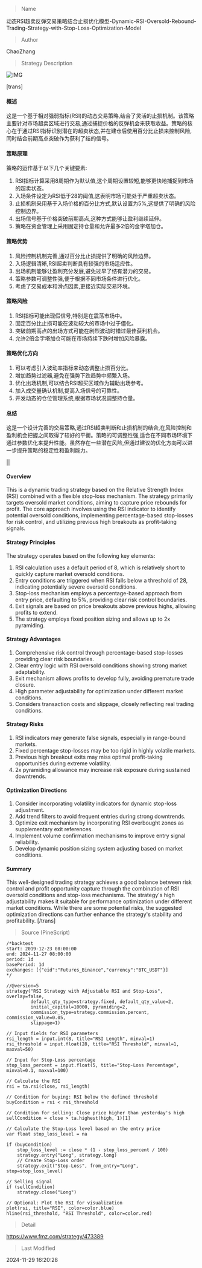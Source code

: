 
> Name

动态RSI超卖反弹交易策略结合止损优化模型-Dynamic-RSI-Oversold-Rebound-Trading-Strategy-with-Stop-Loss-Optimization-Model

> Author

ChaoZhang

> Strategy Description

![IMG](https://www.fmz.com/upload/asset/ea63bdfad92fab445f.png)

[trans]
#### 概述
这是一个基于相对强弱指标(RSI)的动态交易策略,结合了灵活的止损机制。该策略主要针对市场超卖区域进行交易,通过捕捉价格的反弹机会来获取收益。策略的核心在于通过RSI指标识别潜在的超卖状态,并在建仓后使用百分比止损来控制风险,同时结合前期高点突破作为获利了结的信号。

#### 策略原理
策略的运作基于以下几个关键要素:
1. RSI指标计算采用8周期作为默认值,这个周期设置较短,能够更快地捕捉到市场的超卖状态。
2. 入场条件设定为RSI低于28的阈值,这表明市场可能处于严重超卖状态。
3. 止损机制采用基于入场价格的百分比方式,默认设置为5%,这提供了明确的风险控制边界。
4. 出场信号基于价格突破前期高点,这种方式能够让盈利继续延伸。
5. 策略在资金管理上采用固定持仓量和允许最多2倍的金字塔加仓。

#### 策略优势
1. 风险控制机制完善,通过百分比止损提供了明确的风险边界。
2. 入场逻辑清晰,RSI超卖判断具有较强的市场适应性。
3. 出场机制能够让盈利充分发展,避免过早了结有潜力的交易。
4. 策略参数可调整性强,便于根据不同市场条件进行优化。
5. 考虑了交易成本和滑点因素,更接近实际交易环境。

#### 策略风险
1. RSI指标可能出现假信号,特别是在震荡市场中。
2. 固定百分比止损可能在波动较大的市场中过于僵化。
3. 突破前期高点的出场方式可能在剧烈波动时错过最佳获利机会。
4. 允许2倍金字塔加仓可能在市场持续下跌时增加风险暴露。

#### 策略优化方向
1. 可以考虑引入波动率指标来动态调整止损百分比。
2. 增加趋势过滤器,避免在强势下跌趋势中频繁入场。
3. 优化出场机制,可以结合RSI超买区域作为辅助出场参考。
4. 加入成交量确认机制,提高入场信号的可靠性。
5. 开发动态的仓位管理系统,根据市场状况调整持仓量。

#### 总结
这是一个设计完善的交易策略,通过RSI超卖判断和止损机制的结合,在风险控制和盈利机会把握之间取得了较好的平衡。策略的可调整性强,适合在不同市场环境下通过参数优化来提升性能。虽然存在一些潜在风险,但通过建议的优化方向可以进一步提升策略的稳定性和盈利能力。

|| 

#### Overview
This is a dynamic trading strategy based on the Relative Strength Index (RSI) combined with a flexible stop-loss mechanism. The strategy primarily targets oversold market conditions, aiming to capture price rebounds for profit. The core approach involves using the RSI indicator to identify potential oversold conditions, implementing percentage-based stop-losses for risk control, and utilizing previous high breakouts as profit-taking signals.

#### Strategy Principles
The strategy operates based on the following key elements:
1. RSI calculation uses a default period of 8, which is relatively short to quickly capture market oversold conditions.
2. Entry conditions are triggered when RSI falls below a threshold of 28, indicating potentially severe oversold conditions.
3. Stop-loss mechanism employs a percentage-based approach from entry price, defaulting to 5%, providing clear risk control boundaries.
4. Exit signals are based on price breakouts above previous highs, allowing profits to extend.
5. The strategy employs fixed position sizing and allows up to 2x pyramiding.

#### Strategy Advantages
1. Comprehensive risk control through percentage-based stop-losses providing clear risk boundaries.
2. Clear entry logic with RSI oversold conditions showing strong market adaptability.
3. Exit mechanism allows profits to develop fully, avoiding premature trade closure.
4. High parameter adjustability for optimization under different market conditions.
5. Considers transaction costs and slippage, closely reflecting real trading conditions.

#### Strategy Risks
1. RSI indicators may generate false signals, especially in range-bound markets.
2. Fixed percentage stop-losses may be too rigid in highly volatile markets.
3. Previous high breakout exits may miss optimal profit-taking opportunities during extreme volatility.
4. 2x pyramiding allowance may increase risk exposure during sustained downtrends.

#### Optimization Directions
1. Consider incorporating volatility indicators for dynamic stop-loss adjustment.
2. Add trend filters to avoid frequent entries during strong downtrends.
3. Optimize exit mechanism by incorporating RSI overbought zones as supplementary exit references.
4. Implement volume confirmation mechanisms to improve entry signal reliability.
5. Develop dynamic position sizing system adjusting based on market conditions.

#### Summary
This well-designed trading strategy achieves a good balance between risk control and profit opportunity capture through the combination of RSI oversold conditions and stop-loss mechanisms. The strategy's high adjustability makes it suitable for performance optimization under different market conditions. While there are some potential risks, the suggested optimization directions can further enhance the strategy's stability and profitability.
[/trans]



> Source (PineScript)

``` pinescript
/*backtest
start: 2019-12-23 08:00:00
end: 2024-11-27 08:00:00
period: 1d
basePeriod: 1d
exchanges: [{"eid":"Futures_Binance","currency":"BTC_USDT"}]
*/

//@version=5
strategy("RSI Strategy with Adjustable RSI and Stop-Loss", overlay=false, 
         default_qty_type=strategy.fixed, default_qty_value=2, 
         initial_capital=10000, pyramiding=2, 
         commission_type=strategy.commission.percent, commission_value=0.05,
         slippage=1)

// Input fields for RSI parameters
rsi_length = input.int(8, title="RSI Length", minval=1)
rsi_threshold = input.float(28, title="RSI Threshold", minval=1, maxval=50)

// Input for Stop-Loss percentage
stop_loss_percent = input.float(5, title="Stop-Loss Percentage", minval=0.1, maxval=100)

// Calculate the RSI
rsi = ta.rsi(close, rsi_length)

// Condition for buying: RSI below the defined threshold
buyCondition = rsi < rsi_threshold

// Condition for selling: Close price higher than yesterday's high
sellCondition = close > ta.highest(high, 1)[1]

// Calculate the Stop-Loss level based on the entry price
var float stop_loss_level = na

if (buyCondition)
    stop_loss_level := close * (1 - stop_loss_percent / 100)
    strategy.entry("Long", strategy.long)
    // Create Stop-Loss order
    strategy.exit("Stop-Loss", from_entry="Long", stop=stop_loss_level)

// Selling signal
if (sellCondition)
    strategy.close("Long")

// Optional: Plot the RSI for visualization
plot(rsi, title="RSI", color=color.blue)
hline(rsi_threshold, "RSI Threshold", color=color.red)

```

> Detail

https://www.fmz.com/strategy/473389

> Last Modified

2024-11-29 16:20:28
